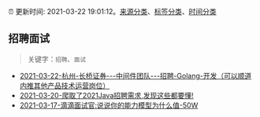 :alarm_clock: 更新时间: 2021-03-22 19:01:12。[来源分类](../README.md)、[标签分类](../TAGS.md)、[时间分类](../TIMELINE.md)

## 招聘面试


> 关键字：`招聘`、`面试`



- [2021-03-22-杭州-长桥证券---中间件团队---招聘-Golang-开发（可以顺道内推其他产品技术运营岗位）](https://www.v2ex.com/t/764057) 
- [2021-03-20-爬取了2021Java招聘需求,发现这些都要懂!](https://sec.thief.one/article_content?a_id=bda6839fda509ecf0f3cb9d193d96f07) 
- [2021-03-17-滴滴面试官:说说你的能力模型为什么值-50W](https://sec.thief.one/article_content?a_id=c75700bf9e867354c54842800fa0907d) 